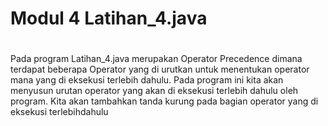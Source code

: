 # Modul 4 Latihan_4.java
#
Pada program Latihan_4.java merupakan Operator Precedence dimana terdapat beberapa Operator yang di urutkan untuk menentukan operator mana yang di eksekusi terlebih dahulu. Pada program ini kita akan menyusun urutan operator yang akan di eksekusi terlebih dahulu oleh program. Kita akan tambahkan tanda kurung pada bagian operator yang di eksekusi terlebihdahulu